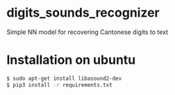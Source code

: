 # digits_sounds_recognizer
Simple NN model for recovering Cantonese digits to text 

# Installation on ubuntu
```bash
$ sudo apt-get install libasound2-dev
$ pip3 install -r requirements.txt
```
